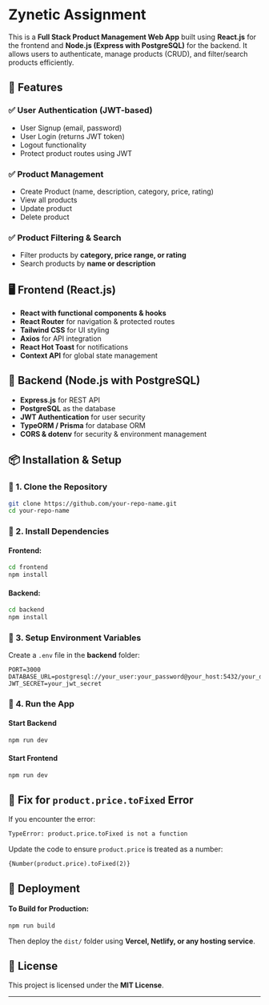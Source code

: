 # Zynetic Assignment

This is a **Full Stack Product Management Web App** built using **React.js** for the frontend and **Node.js (Express with PostgreSQL)** for the backend. It allows users to authenticate, manage products (CRUD), and filter/search products efficiently.

## 🚀 Features
### ✅ User Authentication (JWT-based)
- User Signup (email, password)
- User Login (returns JWT token)
- Logout functionality
- Protect product routes using JWT

### ✅ Product Management
- Create Product (name, description, category, price, rating)
- View all products
- Update product
- Delete product

### ✅ Product Filtering & Search
- Filter products by **category, price range, or rating**
- Search products by **name or description**

## 🖥 Frontend (React.js)
- **React with functional components & hooks**
- **React Router** for navigation & protected routes
- **Tailwind CSS** for UI styling
- **Axios** for API integration
- **React Hot Toast** for notifications
- **Context API** for global state management

## 🧰 Backend (Node.js with PostgreSQL)
- **Express.js** for REST API
- **PostgreSQL** as the database
- **JWT Authentication** for user security
- **TypeORM / Prisma** for database ORM
- **CORS & dotenv** for security & environment management

## 📦 Installation & Setup

### 🔹 1. Clone the Repository
```sh
git clone https://github.com/your-repo-name.git
cd your-repo-name
```

### 🔹 2. Install Dependencies
#### **Frontend:**
```sh
cd frontend
npm install
```
#### **Backend:**
```sh
cd backend
npm install
```

### 🔹 3. Setup Environment Variables
Create a `.env` file in the **backend** folder:
```env
PORT=3000
DATABASE_URL=postgresql://your_user:your_password@your_host:5432/your_database
JWT_SECRET=your_jwt_secret
```

### 🔹 4. Run the App
#### **Start Backend**
```sh
npm run dev
```
#### **Start Frontend**
```sh
npm run dev
```

## 🎯 Fix for `product.price.toFixed` Error
If you encounter the error:
```sh
TypeError: product.price.toFixed is not a function
```
Update the code to ensure `product.price` is treated as a number:
```tsx
{Number(product.price).toFixed(2)}
```

## 🚀 Deployment
#### **To Build for Production:**
```sh
npm run build
```
Then deploy the `dist/` folder using **Vercel, Netlify, or any hosting service**.


## 📜 License
This project is licensed under the **MIT License**.

---
